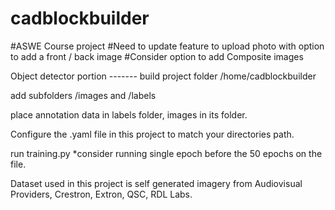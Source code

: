 # cadblockbuilder
#ASWE Course project 
#Need to update feature to upload photo with option to add a front / back image
#Consider option to add Composite images




Object detector portion -------
build project folder /home/cadblockbuilder

add subfolders /images and /labels

place annotation data in labels folder, images in its folder. 

Configure the .yaml file in this project to match your directories path. 

run training.py *consider running single epoch before the 50 epochs on the file. 

Dataset used in this project is self generated imagery from Audiovisual Providers, Crestron, Extron, QSC, RDL Labs. 


